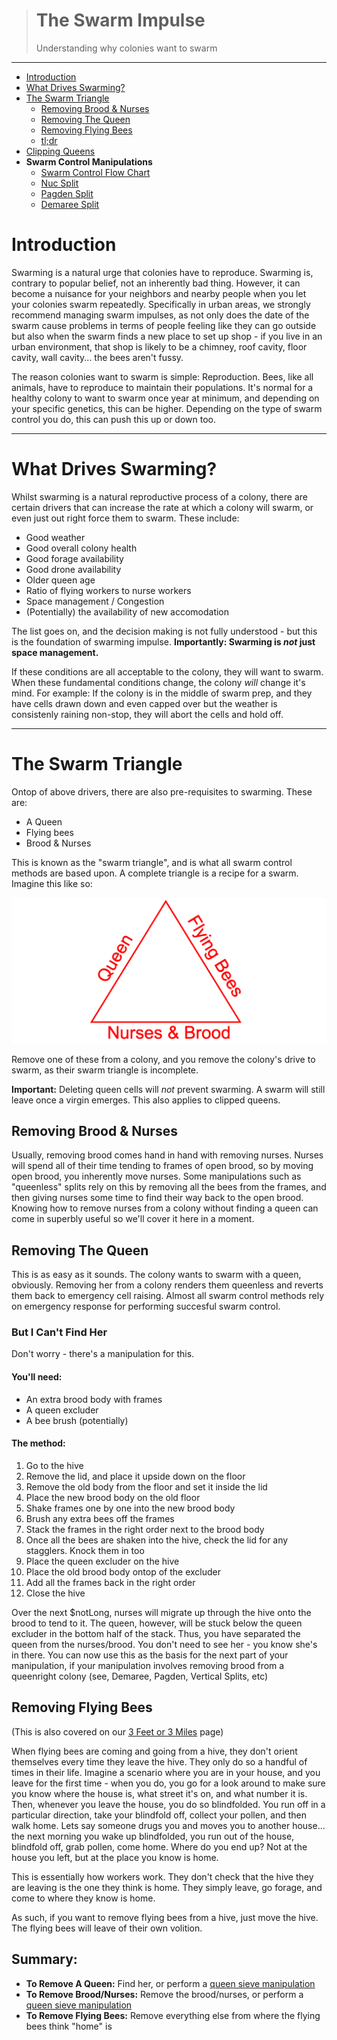 
> # The Swarm Impulse
>
> Understanding why colonies want to swarm
--- 

* [Introduction](#introduction)
* [What Drives Swarming?](#what-drives-swarming)
* [The Swarm Triangle](#the-swarm-triangle)
    * [Removing Brood & Nurses](#removing-brood--nurses)
    * [Removing The Queen](#removing-the-queen)
    * [Removing Flying Bees](#removing-flying-bees)
    * [tl;dr](#summary)
* [Clipping Queens](clipping)
*  **Swarm Control Manipulations**
    * [Swarm Control Flow Chart]()
    * [Nuc Split](manipulations/nuc)
    * [Pagden Split](manipulations/pagden)
    * [Demaree Split](manipulations/demaree)

# Introduction

Swarming is a natural urge that colonies have to reproduce. Swarming is, contrary to popular belief, not an inherently bad thing. However, it can become a nuisance for your neighbors and nearby people when you let your colonies swarm repeatedly. Specifically in urban areas, we strongly recommend managing swarm impulses, as not only does the date of the swarm cause problems in terms of people feeling like they can go outside but also when the swarm finds a new place to set up shop - if you live in an urban environment, that shop is likely to be a chimney, roof cavity, floor cavity, wall cavity... the bees aren't fussy. 

The reason colonies want to swarm is simple: Reproduction. Bees, like all animals, have to reproduce to maintain their populations. It's normal for a healthy colony to want to swarm once year at minimum, and depending on your specific genetics, this can be higher. Depending on the type of swarm control you do, this can push this up or down too. 

---

# What Drives Swarming?

Whilst swarming is a natural reproductive process of a colony, there are certain drivers that can increase the rate at which a colony will swarm, or even just out right force them to swarm. These include:

* Good weather
* Good overall colony health
* Good forage availability
* Good drone availability
* Older queen age 
* Ratio of flying workers to nurse workers
* Space management / Congestion
* (Potentially) the availability of new accomodation

The list goes on, and the decision making is not fully understood - but this is the foundation of swarming impulse. **Importantly: Swarming is *not* just space management.**

If these conditions are all acceptable to the colony, they will want to swarm. When these fundamental conditions change, the colony *will* change it's mind. For example: If the colony is in the middle of swarm prep, and they have cells drawn down and even capped over but the weather is consistenly raining non-stop, they will abort the cells and hold off. 

---

# The Swarm Triangle

Ontop of above drivers, there are also pre-requisites to swarming. These are:

* A Queen
* Flying bees
* Brood & Nurses

This is known as the "swarm triangle", and is what all swarm control methods are based upon. A complete triangle is a recipe for a swarm. Imagine this like so: 

![Image showing the 3 prerequisites as a triangle](/images/swarm_triangle.png)

Remove one of these from a colony, and you remove the colony's drive to swarm, as their swarm triangle is incomplete. 

**Important:** Deleting queen cells will *not* prevent swarming. A swarm will still leave once a virgin emerges. This also applies to clipped queens.

## Removing Brood & Nurses

Usually, removing brood comes hand in hand with removing nurses. Nurses will spend all of their time tending to frames of open brood, so by moving open brood, you inherently move nurses. Some manipulations such as "queenless" splits rely on this by removing all the bees from the frames, and then giving nurses some time to find their way back to the open brood. Knowing how to remove nurses from a colony without finding a queen can come in superbly useful so we'll cover it here in a moment. 

## Removing The Queen

This is as easy as it sounds. The colony wants to swarm with a queen, obviously. Removing her from a colony renders them queenless and reverts them back to emergency cell raising. Almost all swarm control methods rely on emergency response for performing succesful swarm control.

### But I Can't Find Her

Don't worry - there's a manipulation for this. 

#### You'll need:
* An extra brood body with frames
* A queen excluder
* A bee brush (potentially)

#### The method:
1. Go to the hive
1. Remove the lid, and place it upside down on the floor
1. Remove the old body from the floor and set it inside the lid
1. Place the new brood body on the old floor
1. Shake frames one by one into the new brood body
1. Brush any extra bees off the frames
1. Stack the frames in the right order next to the brood body
1. Once all the bees are shaken into the hive, check the lid for any stagglers. Knock them in too
1. Place the queen excluder on the hive
1. Place the old brood body ontop of the excluder
1. Add all the frames back in the right order
1. Close the hive

Over the next $notLong, nurses will migrate up through the hive onto the brood to tend to it. The queen, however, will be stuck below the queen excluder in the bottom half of the stack. Thus, you have separated the queen from the nurses/brood. You don't need to see her - you know she's in there. You can now use this as the basis for the next part of your manipulation, if your manipulation involves removing brood from a queenright colony (see, Demaree, Pagden, Vertical Splits, etc)

## Removing Flying Bees

(This is also covered on our [3 Feet or 3 Miles](/rules_of_thumb/three_feet_three_miles) page)

When flying bees are coming and going from a hive, they don't orient themselves every time they leave the hive. They only do so a handful of times in their life. Imagine a scenario where you are in your house, and you leave for the first time - when you do, you go for a look around to make sure you know where the house is, what street it's on, and what number it is. Then, whenever you leave the house, you do so blindfolded. You run off in a particular direction, take your blindfold off, collect your pollen, and then walk home. Lets say someone drugs you and moves you to another house... the next morning you wake up blindfolded, you run out of the house, blindfold off, grab pollen, come home. Where do you end up? Not at the house you left, but at the place you know is home. 

This is essentially how workers work. They don't check that the hive they are leaving is the one they think is home. They simply leave, go forage, and come to where they know is home. 

As such, if you want to remove flying bees from a hive, just move the hive. The flying bees will leave of their own volition.


## Summary:

* **To Remove A Queen:** Find her, or perform a [queen sieve manipulation](#but-i-cant-find-her)
* **To Remove Brood/Nurses:** Remove the brood/nurses, or perform a [queen sieve manipulation](#but-i-cant-find-her)
* **To Remove Flying Bees:** Remove everything else from where the flying bees think "home" is